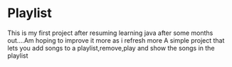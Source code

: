 # Playlist
This is my first project after resuming learning java after some months out....Am hoping to improve it more as i refresh more
A simple project that lets you add songs to a playlist,remove,play and show the songs in the playlist
